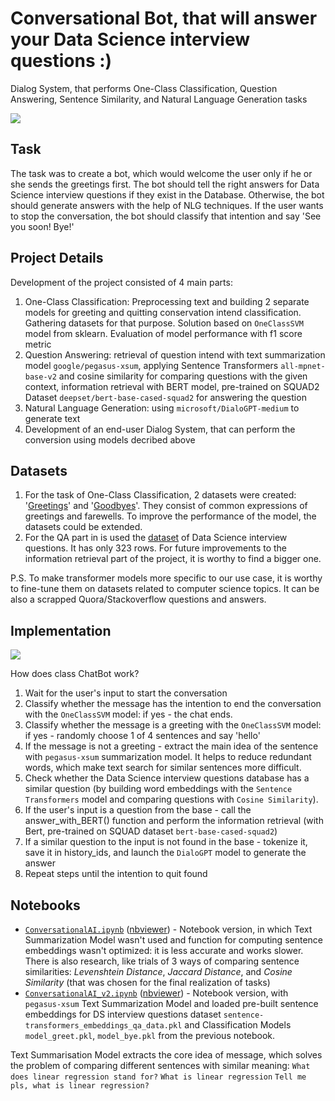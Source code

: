 # Conversational Bot, that will answer your Data Science interview questions :)
Dialog System, that performs One-Class Classification, Question Answering, Sentence Similarity, and Natural Language Generation tasks

![](https://github.com/yuriihorodnyi21/DialogSystem/blob/main/img/chatbot_results.png)

## Task
The task was to create a bot, which would welcome the user only if he or she sends the greetings first. The bot should tell the right answers for Data Science interview questions if they exist in the Database. Otherwise, the bot should generate answers with the help of NLG techniques. If the user wants to stop the conversation, the bot should classify that intention and say 'See you soon! Bye!'


## Project Details
 Development of the project consisted of 4 main parts:
  1) One-Class Classification: Preprocessing text and building 2 separate models for greeting and quitting conservation intend classification. Gathering datasets for that purpose. Solution based on `OneClassSVM` model from sklearn. Evaluation of model performance with f1 score metric
  2) Question Answering: retrieval of question intend with text summarization model `google/pegasus-xsum`, applying Sentence Transformers `all-mpnet-base-v2` and cosine similarity for comparing questions with the given context, information retrieval with BERT model, pre-trained on SQUAD2 Dataset `deepset/bert-base-cased-squad2` for answering the question
  3) Natural Language Generation: using `microsoft/DialoGPT-medium` to generate text
  4) Development of an end-user Dialog System, that can perform the conversion using models decribed above

## Datasets
1) For the task of One-Class Classification, 2 datasets were created: '[Greetings](https://github.com/yuriihorodnyi21/DialogSystem/blob/main/data/greet.csv)' and '[Goodbyes](https://raw.githubusercontent.com/yuriihorodnyi21/DialogSystem/main/data/goodbyes.csv)'. They consist of common expressions of greetings and farewells. To improve the performance of the model, the datasets could be extended.
2) For the QA part in is used the [dataset](https://raw.githubusercontent.com/Kizuna-Cheng/Data_Science_Interviews_NLP/main/data.csv) of Data Science interview questions. It has only 323 rows. For future improvements to the information retrieval part of the project, it is worthy to find a bigger one.

P.S. To make transformer models more specific to our use case, it is worthy to fine-tune them on datasets related to computer science topics. It can be also a scrapped Quora/Stackoverflow questions and answers.



## Implementation
 ![](https://github.com/yuriihorodnyi21/DialogSystem/blob/main/img/chatbot_diagram.png)
 
How does class ChatBot work?

1) Wait for the user's input to start the conversation
2) Classify whether the message has the intention to end the conversation with the `OneClassSVM` model: if yes - the chat ends. 
3) Classify whether the message is a greeting with the `OneClassSVM` model: if yes - randomly choose 1 of 4 sentences and say 'hello'
4) If the message is not a greeting - extract the main idea of the sentence with `pegasus-xsum` summarization model. It helps to reduce redundant words, which make text search for similar sentences more difficult.
5) Check whether the Data Science interview questions database has a similar question (by building word embeddings with the `Sentence Transformers` model and comparing questions with `Cosine Similarity`). 
6) If the user's input is a question from the base - call the answer_with_BERT() function and perform the information retrieval (with Bert, pre-trained on SQUAD dataset `bert-base-cased-squad2`)
7) If a similar question to the input is not found in the base - tokenize it, save it in history_ids, and launch the `DialoGPT` model to generate the answer
8) Repeat steps until the intention to quit found

## Notebooks
* [`ConversationalAI.ipynb`](https://github.com/yuriihorodnyi21/DialogSystem/blob/main/ConversationalAI.ipynb) ([nbviewer](https://github.com/yuriihorodnyi21/DialogSystem/blob/main/ConversationalAI.ipynb)) - Notebook version, in which Text Summarization Model wasn't used and function for computing sentence embeddings wasn't optimized: it is less accurate and works slower. There is also research, like trials of 3 ways of comparing sentence similarities: *Levenshtein Distance*, *Jaccard Distance*, and *Cosine Similarity* (that was chosen for the final realization of tasks)
* [`ConversationalAI_v2.ipynb`](https://github.com/yuriihorodnyi21/DialogSystem/blob/main/ConversationalAI_v2.ipynb) ([nbviewer](https://github.com/yuriihorodnyi21/DialogSystem/blob/main/ConversationalAI_v2.ipynb)) -  Notebook version, with `pegasus-xsum` Text Summarization Model and loaded pre-built sentence embeddings for DS interview questions dataset `sentence-transformers_embeddings_qa_data.pkl` and Classification Models `model_greet.pkl`, `model_bye.pkl`  from the previous notebook.

Text Summarisation Model extracts the core idea of message, which solves the problem of comparing different sentences with similar meaning:
`What does linear regression stand for?`
`What is linear regression`
`Tell me pls, what is linear regression?`

